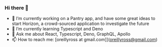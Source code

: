 ### Hi there 👋

- 🔭 I’m currently working on a Pantry app, and have some great ideas to start Horizon, a crowd-sourced application to investigate the future
- 🌱 I’m currently learning Typescript and Deno
- 💬 Ask me about React, Typescript, Deno, GraphQL, Apollo  
- 📫 How to reach me: [oreillyross at gmail.com]](oreillyross@gmail.com)

  

